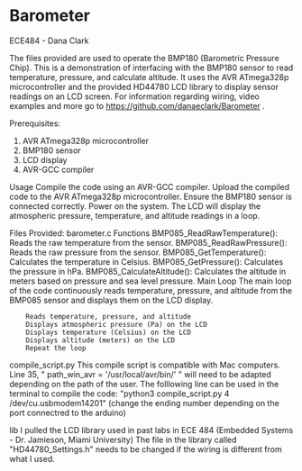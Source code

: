 # Barometer
ECE484 - Dana Clark

The files provided are used to operate the BMP180 (Barometric Pressure Chip). 
This is a demonstration of interfacing with the BMP180 sensor to read temperature, pressure, and calculate altitude. 
It uses the AVR ATmega328p microcontroller and the provided HD44780 LCD library to display sensor readings on an LCD screen.
For information regarding wiring, video examples and more go to https://github.com/danaeclark/Barometer .

Prerequisites:
1. AVR ATmega328p microcontroller
2. BMP180 sensor
3. LCD display
4. AVR-GCC compiler

Usage
    Compile the code using an AVR-GCC compiler.
    Upload the compiled code to the AVR ATmega328p microcontroller.
    Ensure the BMP180 sensor is connected correctly.
    Power on the system.
    The LCD will display the atmospheric pressure, temperature, and altitude readings in a loop.

Files Provided:
barometer.c 
    Functions
        BMP085_ReadRawTemperature(): Reads the raw temperature from the sensor.
        BMP085_ReadRawPressure(): Reads the raw pressure from the sensor.
        BMP085_GetTemperature(): Calculates the temperature in Celsius.
        BMP085_GetPressure(): Calculates the pressure in hPa.
        BMP085_CalculateAltitude(): Calculates the altitude in meters based on pressure and sea level pressure.
    Main Loop
        The main loop of the code continuously reads temperature, pressure, and altitude from the BMP085 sensor and displays them on the LCD display.

        Reads temperature, pressure, and altitude
        Displays atmospheric pressure (Pa) on the LCD
        Displays temperature (Celsius) on the LCD
        Displays altitude (meters) on the LCD
        Repeat the loop

compile_script.py
    This compile script is compatible with Mac computers. Line 35, " path_win_avr = '/usr/local/avr/bin/' " will need to be adapted depending on the path of the user.
    The folllowing line can be used in the terminal to compile the code: "python3 compile_script.py 4 /dev/cu.usbmodem14201" 
    (change the ending number depending on the port connectred to the arduino)

lib
    I pulled the LCD library used in past labs in ECE 484 (Embedded Systems - Dr. Jamieson, Miami University) 
    The file in the library called "HD44780_Settings.h" needs to be changed if the wiring is different from what I used.
